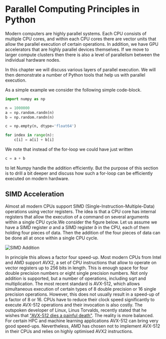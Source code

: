 # Parallel Computing Principles in Python

Modern computers are highly parallel systems. Each CPU consists of multiple CPU cores, and within each CPU cores there are vector units that allow the parallel execution of certain operations. In addition, we have GPU accelerators that are highly parallel devices themselves. If we move to larger compute clusters then there is also a level of parallelism between the individual hardware nodes.

In this chapter we will discuss various layers of parallel execution. We will then demonstrate a number of Python tools that help us with parallel execution.


As a simple example we consider the following simple code-block.

```python
import numpy as np

n = 1000000
a = np.random.randn(n)
b = np.random.randn(n)

c = np.empty(n, dtype='float64')

for index in range(n):
    c[i] = a[i] + b[i]
```

We note that instead of the for-loop we could have just written 

```python
c = a + b
``` 

to let Numpy handle the addition efficiently. But the purpose of this section is to drill a bit deeper and discuss how such a for-loop can be efficiently executed on modern hardware.


## SIMD Acceleration

Almost all modern CPUs support SIMD (Single-Instruction-Multiple-Data) operations using vector registers. The idea is that a CPU core has internal registers that allow the execution of a command on several arguments within a single CPU cycle.We consider the figure below. Let us assume we have a SIMD register $a$ and a SIMD register $b$ in the CPU, each of them holding four pieces of data. Then the addition of the four pieces of data can be done all at once within a single CPU cycle.

![SIMD Addition](./img/simd_addition.png)

In principle this allows a factor four speed-up. Most modern CPUs from Intel and AMD support AVX2, a set of CPU instructions that allow to operate on vector registers up to 256 bits in length. This is enough space for four double precision numbers or eight single precision numbers. Not only addition is supported, but a number of operations, including sqrt and multiplication. The most recent standard is AVX-512, which allows simultaneous execution of certain types of 8 double precision or 16 single precision operations. However, this does not usually result in a speed-up of a factor of 8 or 16. CPUs have to reduce their clock speed significantly to execute AVX-512 operations and their invocation is also costly. The outspoken developer of Linux, Linus Torvalds, recently stated that he wishes that ["AVX-512 dies a painful death"](https://www.extremetech.com/computing/312673-linus-torvalds-i-hope-avx512-dies-a-painful-death). The reality is more balanced. For certain HPC and machine learning applications AVX-512 can bring very good speed-ups. Nevertheless, AMD has chosen not to implement AVX-512 in their CPUs and relies on highly optimised AVX2 instructions.
